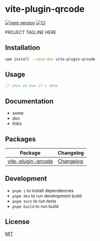 # vite-plugin-qrcode

[![npm version](https://img.shields.io/npm/v/vite-plugin-qrcode)](https://www.npmjs.com/package/vite-plugin-qrcode)
[![CI](https://github.com/svitejs/vite-plugin-qrcode/actions/workflows/ci.yml/badge.svg)](https://github.com/svitejs/vite-plugin-qrcode/actions/workflows/ci.yml)

PROJECT TAGLINE HERE

## Installation

```bash
npm install --save-dev vite-plugin-qrcode
```

## Usage

```js
// show em how it's done
```

## Documentation

- some
- doc
- links

## Packages

| Package                                           | Changelog                                             |
| ------------------------------------------------- | ----------------------------------------------------- |
| [vite-plugin-qrcode](packages/vite-plugin-qrcode) | [Changelog](packages/vite-plugin-qrcode/CHANGELOG.md) |

## Development

- `pnpm i` to install dependencies
- `pnpm dev` to run development build
- `pnpm test` to run tests
- `pnpm build` to run build

## License

[MIT](./LICENSE)
